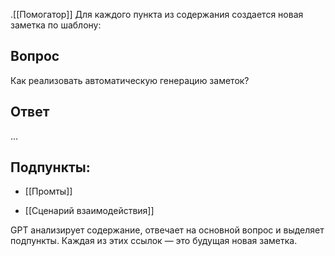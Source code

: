 .[[Помогатор]]
Для каждого пункта из содержания создается новая заметка по шаблону:

## Вопрос
Как реализовать автоматическую генерацию заметок?
## Ответ
...
## Подпункты:
- [[Промты]]
    
- [[Сценарий взаимодействия]]


GPT анализирует содержание, отвечает на основной вопрос и выделяет подпункты. Каждая из этих ссылок — это будущая новая заметка.
